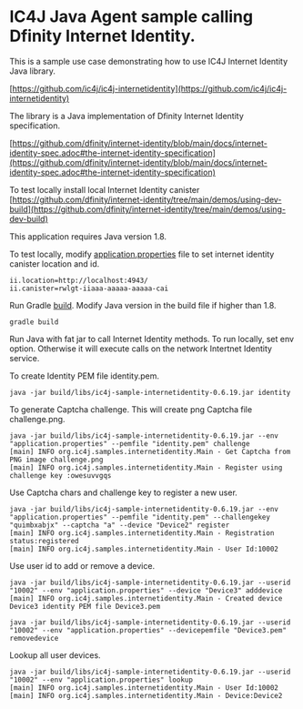 # IC4J Java Agent sample calling Dfinity Internet Identity.

This is a sample use case demonstrating how to use IC4J Internet Identity Java library.

[https://github.com/ic4j/ic4j-internetidentity](https://github.com/ic4j/ic4j-internetidentity)

The library is a Java implementation of Dfinity Internet Identity specification.

[https://github.com/dfinity/internet-identity/blob/main/docs/internet-identity-spec.adoc#the-internet-identity-specification](https://github.com/dfinity/internet-identity/blob/main/docs/internet-identity-spec.adoc#the-internet-identity-specification)

To test locally install local Internet Identity canister [https://github.com/dfinity/internet-identity/tree/main/demos/using-dev-build](https://github.com/dfinity/internet-identity/tree/main/demos/using-dev-build)

This application requires Java version 1.8.

To test locally, modify [application.properties](application.properties) file to set internet identity canister location and id.

```
ii.location=http://localhost:4943/
ii.canister=rwlgt-iiaaa-aaaaa-aaaaa-cai
```

Run Gradle [build](build.gradle). Modify Java version in the build file if higher than 1.8.

```
gradle build
```

Run Java with fat jar to call Internet Identity methods. To run locally, set env option. Otherwise it will execute calls on the network Intertnet Identity service.

To create Identity PEM file identity.pem.

```
java -jar build/libs/ic4j-sample-internetidentity-0.6.19.jar identity
```

To generate Captcha challenge. This will create png Captcha file challenge.png.

```
java -jar build/libs/ic4j-sample-internetidentity-0.6.19.jar --env "application.properties" --pemfile "identity.pem" challenge
[main] INFO org.ic4j.samples.internetidentity.Main - Get Captcha from PNG image challenge.png
[main] INFO org.ic4j.samples.internetidentity.Main - Register using challenge key :owesuvvgqs
```

Use Captcha chars and challenge key to register a new user.

```
java -jar build/libs/ic4j-sample-internetidentity-0.6.19.jar --env "application.properties" --pemfile "identity.pem" --challengekey "quimbxabjx" --captcha "a" --device "Device2" register
[main] INFO org.ic4j.samples.internetidentity.Main - Registration status:registered
[main] INFO org.ic4j.samples.internetidentity.Main - User Id:10002
```

Use user id to add or remove a device.

```
java -jar build/libs/ic4j-sample-internetidentity-0.6.19.jar --userid "10002" --env "application.properties" --device "Device3" adddevice
[main] INFO org.ic4j.samples.internetidentity.Main - Created device Device3 identity PEM file Device3.pem
```

```
java -jar build/libs/ic4j-sample-internetidentity-0.6.19.jar --userid "10002" --env "application.properties" --devicepemfile "Device3.pem" removedevice
```

Lookup all user devices.

```
java -jar build/libs/ic4j-sample-internetidentity-0.6.19.jar --userid "10002" --env "application.properties" lookup
[main] INFO org.ic4j.samples.internetidentity.Main - User Id:10002
[main] INFO org.ic4j.samples.internetidentity.Main - Device:Device2
```

